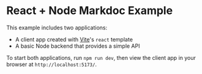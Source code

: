 # React + Node Markdoc Example

This example includes two applications:

- A client app created with [Vite](https://vite.dev/)'s `react` template
- A basic Node backend that provides a simple API

To start both applications, run `npm run dev`, then view the client app in your browser at `http://localhost:5173/`.
